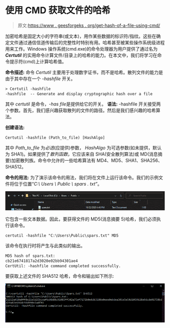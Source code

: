 # 使用 CMD 获取文件的哈希

> 原文:[https://www . geesforgeks . org/get-hash-of-a-file-using-cmd/](https://www.geeksforgeeks.org/getting-hash-of-a-file-using-cmd/)

加密哈希是固定大小的字符串(或文本)，用作某些数据的标识符/指纹。这些在确定文件通过通信信道传输后的完整性时特别有用。哈希甚至被某些操作系统级进程用来工作。Windows 操作系统(cmd.exe)的命令处理器为用户提供了通过名为 ***Certutil*** 的实用命令计算文件/目录上的哈希的能力。在本文中，我们将学习在命令提示符(cmd)上计算哈希值。

**命令描述:**
命令 *Certutil* 主要用于处理数字证书，而不是哈希。散列文件的能力是由于其中存在一个 *-hashfile* 开关。

```
> Certutil -hashfile
-hashfile  -- Generate and display cryptographic hash over a file

```

其中 *certutil* 是命令，*-has file*是提供给它的开关。
**语法:**
-hashfile 开关接受两个参数。首先，我们感兴趣获取散列的文件的路径。然后是我们感兴趣的哈希算法。

**创建语法:**

```
Certutil -hashfile (Path_to_file) [HashAlgo]

```

其中 *Path_to_file* 为*必选*(应提供)参数， *HashAlgo* 为可选参数(如未提供，默认为 SHA1)。如果提供了*散列函数*，它应该来自 SHA(安全散列算法)或 MD(消息摘要)加密散列族。命令中允许的一些哈希算法有 MD4、MD5、SHA1、SHA256、SHA512。

**命令的用法:**
为了演示该命令的用法，我们将在文件上运行该命令。我们的示例文件将位于位置“*C:\ Users \ Public \ spars . txt”*。

![](img/2aaaea8c8da4e92fd37b4edd167e3aca.png)

它包含一些文本数据。因此，要获得文件的 MD5(消息摘要 5)哈希，我们必须执行该命令。

```
certutil -hashfile "C:\Users\Public\spars.txt" MD5
```

该命令在执行时将产生与此类似的输出。

```
MD5 hash of spars.txt:
cb21e6741817a2d3020e02bb94301ae4
CertUtil: -hashfile command completed successfully.

```

要获取上述文件的 SHA512 哈希，命令和输出如下所示:

![](img/412ac26ad6cd0578a5dca3da48187b3c.png)